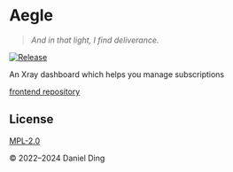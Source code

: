 # Aegle

> *And in that light, I find deliverance.*

[![Release](https://github.com/BioniCosmos/aegle/actions/workflows/release.yml/badge.svg)](https://github.com/BioniCosmos/aegle/actions/workflows/release.yml)

An Xray dashboard which helps you manage subscriptions

[frontend repository](https://github.com/BioniCosmos/submgr-frontend)

## License

[MPL-2.0](https://github.com/BioniCosmos/aegle/blob/master/LICENSE)

© 2022–2024 Daniel Ding
